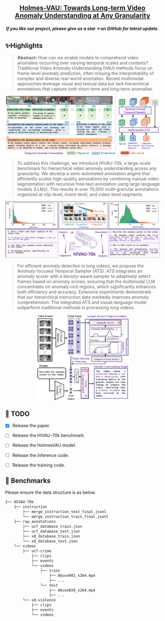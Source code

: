 <div align="center">
<h2 align="center"> <a href="https://arxiv.org/abs/xxx">
Holmes-VAU: Towards Long-term Video Anomaly Understanding at Any Granularity
</a></h2>

<h5 align="center"> If you like our project, please give us a star ⭐ on GitHub for latest update.  </h2>

</div>

##  :sparkles:Highlights
> **Abstract:** How can we enable models to comprehend video anomalies occurring over varying temporal scales and contexts? Traditional Video Anomaly Understanding (VAU) methods focus on frame-level anomaly prediction, often missing the interpretability of complex and diverse real-world anomalies. Recent multimodal approaches leverage visual and textual data but lack hierarchical annotations that capture both short-term and long-term anomalies.
<section class="hero teaser">
  <div class="container is-max-desktop">
    <div class="hero-body">
      <img src="assets/teaser.png" alt="MY ALT TEXT"/>
    </div>
  </div>
</section>

> To address this challenge, we introduce HIVAU-70k, a large-scale benchmark for hierarchical video anomaly understanding across any granularity. We develop a semi-automated annotation engine that efficiently scales high-quality annotations by combining manual video segmentation with recursive free-text annotation using large language models (LLMs). This results in over 70,000 multi-granular annotations organized at clip-level, event-level, and video-level segments.
<section class="hero teaser">
  <div class="container is-max-desktop">
    <div class="hero-body">
      <img src="assets/data_stastic.png" alt="MY ALT TEXT"/>
    </div>
  </div>
</section>

> For efficient anomaly detection in long videos, we propose the Anomaly-focused Temporal Sampler (ATS). ATS integrates an anomaly scorer with a density-aware sampler to adaptively select frames based on anomaly scores, ensuring that the multimodal LLM concentrates on anomaly-rich regions, which significantly enhances both efficiency and accuracy. Extensive experiments demonstrate that our hierarchical instruction data markedly improves anomaly comprehension. The integrated ATS and visual-language model outperform traditional methods in processing long videos.
<div align="center">
<section class="hero teaser">
  <div class="container is-max-desktop">
    <div class="hero-body">
      <img src="assets/framework.png" alt="MY ALT TEXT" style="width: 60%;"/>
    </div>
  </div>
</section>
</div>



## :date: TODO
- [x] Release the paper.
- [ ] Release the HIVAU-70k benchmark.
- [ ] Release the HolmesVAU model.
- [ ] Release the inference code.
- [ ] Release the training code.


## :wrench: Benchmarks
Please ensure the data structure is as below.
~~~~
├── HIVAU-70k
    ├── instruction
        ├── merge_instruction_test_final.jsonl
        └── merge_instruction_train_final.jsonl
    ├── raw_annotations
        ├── ucf_database_train.json
        ├── ucf_database_test.json
        ├── xd_database_train.json
        └── xd_database_test.json
    └── videos
        ├── ucf-crime
            ├── clips
            ├── events
            └── videos
                ├── train
                    ├── Abuse001_x264.mp4
                    ├── ...
                └── test
                    ├── Abuse028_x264.mp4
                    ├── ...
        └── xd-violence
            ├── clips
            ├── events
            └── videos
~~~~


